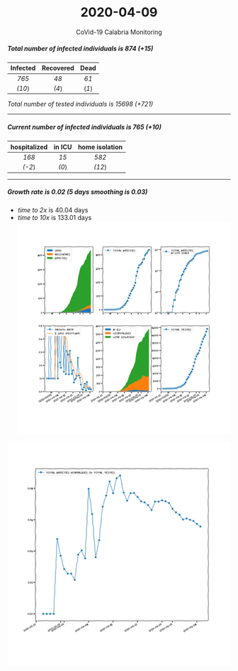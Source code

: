 <div align='center'>

# 2020-04-09
CoVid-19 Calabria Monitoring
</div>

##### Total number of infected individuals is 874 (+15)
Infected | Recovered | Dead
:---: | :---: | :---:
*765* | *48* | *61*
*(10*) | *(4*) | (*1*)

*Total number of tested individuals is 15698 (+721)*
***
##### Current number of infected individuals is 765 (+10)
hospitalized | in ICU | home isolation
:---: | :---: | :---:
*168* |*15* |*582*
*(-2*) |*(0*) |*(12*)
***
##### Growth rate is 0.02 (5 days smoothing is 0.03)
- *time to 2x* is 40.04 days
- *time to 10x* is 133.01 days
![stats][stats]

![infected_normalized][infected_normalized]

[stats]: stats_Calabria.png
[infected_normalized]: infected_normalized_Calabria.png
